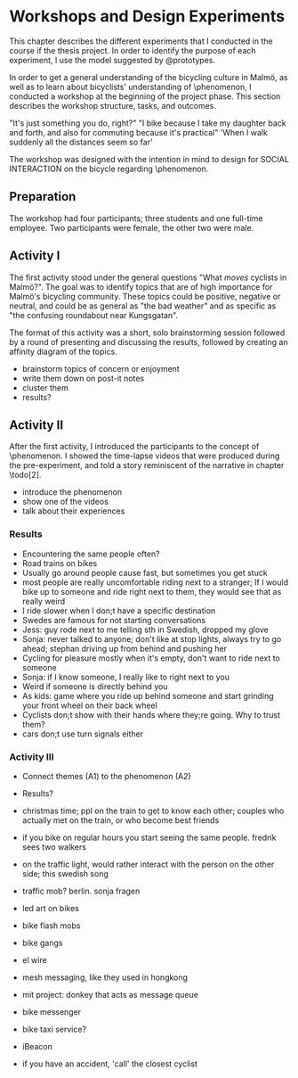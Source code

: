 # Workshops and Design Experiments

This chapter describes the different experiments that I conducted in the course if the thesis project. In order to identify the purpose of each experiment, I use the model suggested by @prototypes.

In order to get a general understanding of the bicycling culture in Malmö, as well as to learn about bicyclists' understanding of \phenomenon, I conducted a workshop at the beginning of the project phase. This section describes the workshop structure, tasks, and outcomes.

"It's just something you do, right?"
"I bike because I take my daughter back and forth, and also for commuting because it's practical"
'When I walk suddenly all the distances seem so far'

The workshop was designed with the intention in mind to design for SOCIAL INTERACTION on the bicycle regarding \phenomenon. 

## Preparation

The workshop had four participants; three students and one full-time employee. Two participants were female, the other two were male.

## Activity I

The first activity stood under the general questions "What *moves* cyclists in Malmö?". The goal was to identify topics that are of high importance for Malmö's bicycling community. These topics could be positive, negative or neutral, and could be as general as "the bad weather" and as specific as "the confusing roundabout near Kungsgatan".

The format of this activity was a short, solo brainstorming session followed by a round of presenting and discussing the results, followed by creating an affinity diagram of the topics.

- brainstorm topics of concern or enjoyment
- write them down on post-it notes
- cluster them
- results?

## Activity II

After the first activity, I introduced the participants to the concept of \phenomenon. I showed the time-lapse videos that were produced during the pre-experiment, and told a story reminiscent of the narrative in chapter \todo[2].

- introduce the phenomenon
- show one of the videos
- talk about their experiences

### Results

- Encountering the same people often?
- Road trains on bikes
- Usually go around people cause fast, but sometimes you get stuck
- most people are really uncomfortable riding next to a stranger; If I would bike up to someone and ride right next to them, they would see that as really weird
- I ride slower when I don;t have a specific destination
- Swedes are famous for not starting conversations
- Jess: guy rode next to me telling sth in Swedish, dropped my glove
- Sonja: never talked to anyone; don't like at stop lights, always try to go ahead; stephan driving up from behind and pushing her
- Cycling for pleasure mostly when it's empty, don't want to ride next to someone
- Sonja: if I know someone, I really like to right next to you
- Weird if someone is directly behind you
- As kids: game where you ride up behind someone and start grinding your front wheel on their back wheel
- Cyclists don;t show with their hands where they;re going. Why to trust them?
- cars don;t use turn signals either

### Activity III

- Connect themes (A1) to the phenomenon (A2)
- Results?

- christmas time; ppl on the train to get to know each other; couples who actually met on the train, or who become best friends
- if you bike on regular hours you start seeing the same people. fredrik sees two walkers
- on the traffic light, would rather interact with the person on the other side; this swedish song
- traffic mob? berlin. sonja fragen
- led art on bikes
- bike flash mobs
- bike gangs
- el wire
- mesh messaging, like they used in hongkong
- mit project: donkey that acts as message queue
- bike messenger
- bike taxi service?
- iBeacon
- if you have an accident, 'call' the closest cyclist

